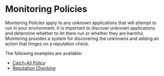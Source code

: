 [title]: # (Monitoring Policies)
[tags]: # (discovery)
[priority]: # (4)
# Monitoring Policies

Monitoring Policies apply to any unknown applications that will attempt to run in your environment. It is important to discover unknown applications and determine whether to let them run or whether they are harmful. Monitoring provides a system for discovering the unknowns and adding an action that hinges on a reputation check.

The following examples are available:

* [Catch-All Policy](catch-all.md)
* [Reputation Checking](reputation.md)
